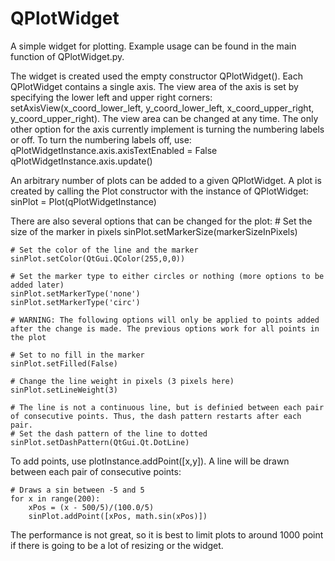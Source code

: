 QPlotWidget
===========

A simple widget for plotting. Example usage can be found in the main function of QPlotWidget.py.

The widget is created used the empty constructor QPlotWidget(). Each QPlotWidget contains a single axis. The view area of the axis is set by specifying the lower left and upper right corners: setAxisView(x_coord_lower_left, y_coord_lower_left, x_coord_upper_right, y_coord_upper_right). The view area can be changed at any time. The only other option for the axis currently implement is turning the numbering labels or off. To turn the numbering labels off, use:
    qPlotWidgetInstance.axis.axisTextEnabled = False
    qPlotWidgetInstance.axis.update()

An arbitrary number of plots can be added to a given QPlotWidget. A plot is created by calling the Plot constructor with the instance of QPlotWidget:
    sinPlot = Plot(qPlotWidgetInstance)

There are also several options that can be changed for the plot:
	# Set the size of the marker in pixels
    sinPlot.setMarkerSize(markerSizeInPixels)

    # Set the color of the line and the marker
    sinPlot.setColor(QtGui.QColor(255,0,0))

    # Set the marker type to either circles or nothing (more options to be added later)
    sinPlot.setMarkerType('none')
    sinPlot.setMarkerType('circ')

    # WARNING: The following options will only be applied to points added after the change is made. The previous options work for all points in the plot

    # Set to no fill in the marker
    sinPlot.setFilled(False)

    # Change the line weight in pixels (3 pixels here)
    sinPlot.setLineWeight(3)

    # The line is not a continuous line, but is definied between each pair of consecutive points. Thus, the dash pattern restarts after each pair.
    # Set the dash pattern of the line to dotted
    sinPlot.setDashPattern(QtGui.Qt.DotLine)

To add points, use plotInstance.addPoint([x,y]). A line will be drawn between each pair of consecutive points:

	# Draws a sin between -5 and 5
    for x in range(200):
		xPos = (x - 500/5)/(100.0/5)
		sinPlot.addPoint([xPos, math.sin(xPos)])

The performance is not great, so it is best to limit plots to around 1000 point if there is going to be a lot of resizing or the widget.